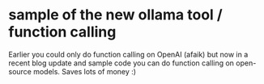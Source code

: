 # sample of the new ollama tool / function calling

Earlier you could only do function calling on OpenAI (afaik) but now in a recent blog update and sample code you can do function calling on open-source models. Saves lots of money :) 
